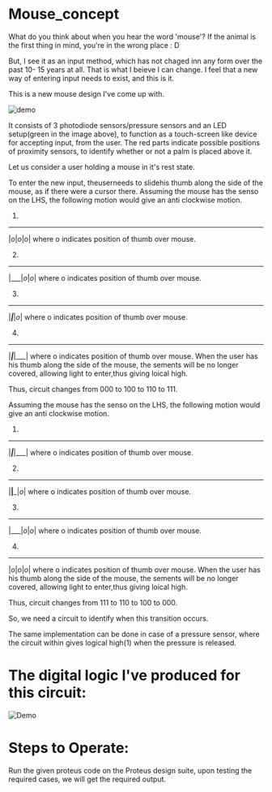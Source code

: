 # Mouse_concept

What do you think about when you hear the word 'mouse'?
If the animal is the first thing in mind, you're in the wrong place : D

But, I see it as an input method, which has not chaged inn any form over the past 10- 15 years at all.
That is what I beieve I can change.
I feel that a new way of entering input needs to exist, and this is it.



This is a new mouse design I've come up with.

![demo](https://user-images.githubusercontent.com/26602639/45257122-90d77e80-b3be-11e8-9331-e9bfce973012.PNG)


It consists of 3 photodiode sensors/pressure sensors and an LED setup(green in the image above), to function as a touch-screen like device for accepting input, from the user. The red parts indicate possible positions of proximity sensors, to identify whether or not a palm is placed above it.

Let us consider a user holding a mouse in it's rest state.

To enter the new input, theuserneeds to slidehis thumb along the side of the mouse, as if there were a cursor there.
 Assuming the mouse has the senso on the LHS, the following motion would give an anti clockwise motion.


1)
 ____________
|_o_|_o_|_o_|
 where o indicates position of thumb over mouse.

2)


 ____________
|___|_o_|_o_|
 where o indicates position of thumb over mouse.

3)

 ____________
|___|___|_o_|
 where o indicates position of thumb over mouse.

4)

 ____________
|___|___|___|
 where o indicates position of thumb over mouse.
When the user has his thumb along the side of the mouse, the sements will be no longer covered, allowing light to enter,thus giving loical high.


Thus, circuit changes from 000 to 100 to 110 to 111.




  Assuming the mouse has the senso on the LHS, the following motion would give an anti clockwise motion.


1)
 ____________
|___|___|___|
 where o indicates position of thumb over mouse.

2)


 ____________
|__|___|_o_|
 where o indicates position of thumb over mouse.

3)

 ____________
|___|_o_|_o_|
 where o indicates position of thumb over mouse.

4)

 ____________
|_o_|_o_|_o_|
 where o indicates position of thumb over mouse.
When the user has his thumb along the side of the mouse, the sements will be no longer covered, allowing light to enter,thus giving loical high.


Thus, circuit changes from 111 to 110 to 100 to 000. 

So, we need a circuit to identify when this transition occurs.

The same implementation can be done in case of a pressure sensor, where the circuit within gives logical high(1) when the pressure is released.

# The digital logic I've produced for this circuit:
![Demo](https://user-images.githubusercontent.com/26602639/45257118-7c938180-b3be-11e8-8139-24afeeffa443.png)

# Steps to Operate:
Run the given proteus code on the Proteus design suite, upon testing the required cases, we will get the required output.
